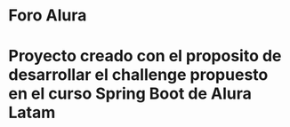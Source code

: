 # Foro Alura

# Proyecto creado con el proposito de desarrollar el challenge propuesto en el curso Spring Boot de Alura Latam